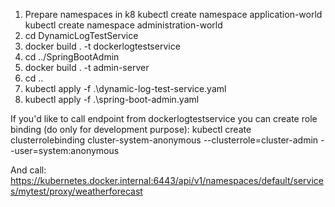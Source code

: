 
1. Prepare namespaces in k8
kubectl create namespace application-world
kubectl create namespace administration-world
2. cd DynamicLogTestService
3. docker build . -t dockerlogtestservice
4. cd ../SpringBootAdmin
5. docker build . -t admin-server
6. cd ..
7. kubectl apply -f .\dynamic-log-test-service.yaml
8. kubectl apply -f .\spring-boot-admin.yaml


If you'd like to call endpoint from dockerlogtestservice you can create role binding (do only for development purpose):
kubectl create clusterrolebinding cluster-system-anonymous --clusterrole=cluster-admin --user=system:anonymous

And call:
https://kubernetes.docker.internal:6443/api/v1/namespaces/default/services/mytest/proxy/weatherforecast